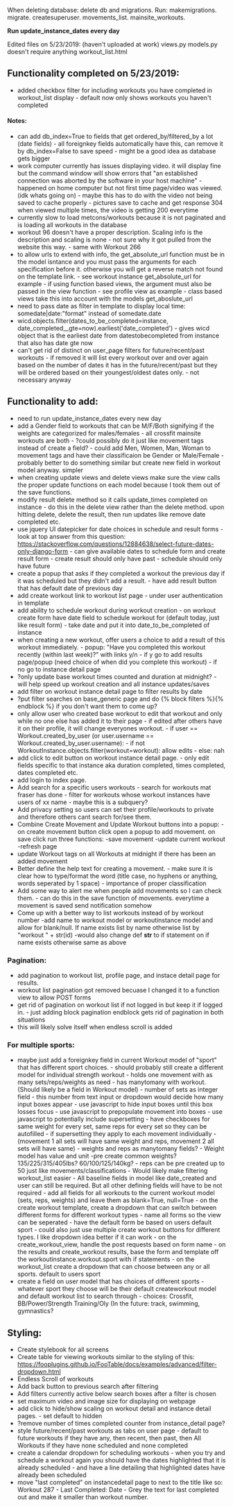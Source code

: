When deleting database: delete db and migrations. Run: makemigrations. migrate. createsuperuser. movements_list. mainsite_workouts.

**Run update_instance_dates every day**

Edited files on 5/23/2019:
(haven't uploaded at work)
views.py
models.py doesn't require anything
workout_list.html

## Functionality completed on 5/23/2019:
- added checkbox filter for including workouts you have completed in workout_list display
        - default now only shows workouts you haven't completed
        
#### Notes:
- can add db_index=True to fields that get ordered_by/filtered_by a lot (date fields)
        - all foreignkey fields automatically have this, can remove it by db_index=False to save speed
        - might be a good idea as database gets bigger
- work computer currently has issues displaying video. it will display fine but the command window will show errors that
        "an established connection was aborted by the software in your host machine"
        - happened on home computer but not first time page/video was viewed. (idk whats going on)
        - maybe this has to do with the video not being saved to cache properly
                - pictures save to cache and get response 304 when viewed multiple times, the video is getting 200 everytime
- currently slow to load metcons/workouts because it is not paginated and is loading all workouts in the database
- workout 96 doesn't have a proper description. Scaling info is the description and scaling is none
        - not sure why it got pulled from the website this way.
        - same with Workout 266
- to allow urls to extend with info, the get_absolute_url function must be in the model isntance and you must pass the arguments
        for each specification before it. otherwise you will get a reverse match not found on the template link.
        - see workout instance get_absolute_url for example
        - if using function based views, the argument must also be passed in the view function
                - see profile view as example
                - class based views take this into account with the models get_aboslute_url
- need to pass date as filter in template to display local time: somedate|date:"format" instead of somedate.date
- wicd.objects.filter(dates_to_be_completed=instance, date_completed__gte=now).earliest('date_completed')
        - gives wicd object that is the earliest date from datestobecompleted from instance that also has date gte now
- can't get rid of distinct on user_page filters for future/recent/past workouts
        - if removed it will list every workout over and over again based on the number of dates it has in the future/recent/past
                but they will be ordered based on their youngest/oldest dates only. 
        - not necessary anyway
        
## Functionality to add:
- need to run update_instance_dates every new day
- add a Gender field to workouts that can be M/F/Both signifying if the weights are categorized for males/females
        - all crossfit mainsite workouts are both
        - ?could possibly do it just like movement tags instead of create a field?
                - could add Men, Women, Man, Woman to movement tags and have their classificaion be Gender or Male/Female
                        - probably better to do something similar but create new field in workout model anyway. simpler
- when creating update views and delete views make sure the view calls the proper update functions on each model because
        I took them out of the save functions.
- modify result delete method so it calls update_times completed on instance
        - do this in the delete view rather than the delete method.
                upon hitting delete, delete the result, then run updates like remove date completed etc.
- use jquery UI datepicker for date choices in schedule and result forms
        - look at top answer from this question: https://stackoverflow.com/questions/12884638/select-future-dates-only-django-form
        - can give available dates to schedule form and create result form
        - create result should only have past
        - schedule should only have future
- create a popup that asks if they completed a workout the previous day if it was scheduled but they didn't add a result.
        - have add result button that has default date of previous day
- add create workout link to workout list page
        - under user authentication in template
- add ability to schedule workout during workout creation
        - on workout create form have date field to schedule workout for (default today, just like result form)
        - take date and put it into date_to_be_completed of instance
- when creating a new workout, offer users a choice to add a result of this workout immediately.
        - popup: "Have you completed this workout recently (within last week)?" with links y/n
                - if y go to add results page/popup (need choice of when did you complete this workout)
                - if no go to instance detail page
- ?only update base workout times counted and duration at midnight?
        - will help speed up workout creation and all instance updates/saves
- add filter on workout instance detail page to filter results by date
- ?put filter searches on base_generic page and do {% block filters %}{% endblock %} if you don't want them to come up?
- only allow user who created base workout to edit that workout and only while no one else has added it to their page
        - if edited after others have it on their profile, it will change everyones workout.
        - if user == Workout.created_by_user (or user.username == Workout.created_by_user.username):
                - if not WorkoutInstance.objects.filter(workout=workout): allow edits
                - else: nah
- add click to edit button on workout instance detail page.
        - only edit fields specific to that instance aka duration completed, times completed, dates completed etc.
- add login to index page.
- Add search for a specific users workouts
        - search for workouts mat fraser has done
        - filter for workouts whose workout instances have users of xx name
                - maybe this is a subquery?
- Add privacy setting so users can set their profile/workouts to private and therefore others cant search for/see them.
- Combine Create Movement and Update Workout buttons into a popup:
        -on create movement button click open a popup to add movement. on save click run three functions:
                -save movement
                -update current workout
                -refresh page
- update Workout tags on all Workouts at midnight if there has been an added movement
- Better define the help text for creating a movement.
        - make sure it is clear how to type/format the word (title case, no hyphens or anything, words seperated by 1 space)
        - importance of proper classification
- Add some way to alert me when people add movements so I can check them.
        - can do this in the save function of movements. everytime a movement is saved send notification somehow
- Come up with a better way to list workouts instead of by workout number
        -add name to workout model or workoutinstance model and allow for blank/null. If name exists list by name otherwise list
                by "workout " + str(id)
        -would also change def __str__ to if statement on if name exists otherwise same as above
### Pagination:
- add pagination to workout list, profile page, and instace detail page for results.
- workout list pagination got removed becuase I changed it to a function view to allow POST forms
- get rid of pagination on workout list if not logged in but keep it if logged in.
        - just adding block pagination endblock gets rid of pagination in both situations
- this will likely solve itself when endless scroll is added
### For multiple sports:
- maybe just add a foreignkey field in current Workout model of "sport" that has different sport choices.
        -  should probably still create a different model for individual strength workout
                - holds one movement with as many sets/reps/weights as need
                - has manytomany with workout. (Should likely be a field in Workout model)
        - number of sets as integer field
                - this number from text input or dropdown would decide how many input boxes appear
                        - use javascript to hide input boxes until this box losses focus
                        - use javascript to prepopulate movement into boxes
                        - use javascript to potentially include supersetting
                        - have checkboxes for same weight for every set, same reps for every set so they can be autofilled
                                - if supersetting they apply to each movement individually
                                        - (movement 1 all sets will have same weight and reps, movement 2 all sets will have same)
        - weights and reps as manytomany fields?
                - Weight model has value and unit
                        -pre create common weights? 135/225/315/405lbs? 60/100/125/140kg?
                - reps can be pre created up to 50 just like movements/classifications
        - Would likely make filtering workout_list easier
        - All baseline fields in model like date_created and user can still be required.
                But all other defining fields will have to be not required
        - add all fields for all workouts to the current workout model (sets, reps, weights) and leave them as blank=True, null=True
        - on the create workout template, create a dropdown that can switch between different forms for different workout types
                - name all forms so the view can be seperated
                - have the default form be based on users default sport
                - could also just use multiple create workout buttons for different types. I like dropdown idea better if it can work
        - on the create_workout_view, handle the post requests based on form name
        - on the results and create_workout results, base the form and template off the workoutinstance.workout.sport with if statements
        - on the workout_list create a dropdown that can choose between any or all sports. default to users sport
- create a field on user model that has choices of different sports
        - whatever sport they choose will be their default createworkout model and default workout list to search through
        - choices: Crossfit, BB/Power/Strength Training/Oly (In the future: track, swimming, gymnastics?

## Styling:
- Create stylebook for all screens
- Create table for viewing workouts
        similar to the styling of this: https://fooplugins.github.io/FooTable/docs/examples/advanced/filter-dropdown.html
- Endless Scroll of workouts
- Add back button to previous search after filtering
- Add filters currently active below search boxes after a filter is chosen
- set maximum video and image size for displaying on webpage
- add click to hide/show scaling on workout detail and instance detail pages.
        - set default to hidden
- ?remove number of times completed counter from instance_detail page?
- style future/recent/past workouts as tabs on user page
        - default to future workouts if they have any, then recent, then past, then All Workouts if
                they have none scheduled and none completed
- create a calendar dropdown for scheduling workouts
        - when you try and schedule a workout again you should have the dates highlighted that it is already scheduled
        - and have a line detailing that highlighted dates have already been scheduled
- move "last completed" on instancedetail page to next to the title like so:
        Workout 287 - Last Completed: Date
        - Grey the text for last completed out and make it smaller than workout number.
